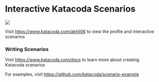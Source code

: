 # Interactive Katacoda Scenarios

[![](http://shields.katacoda.com/katacoda/akhil06/count.svg)](https://www.katacoda.com/akhil06 "Get your profile on Katacoda.com")

Visit https://www.katacoda.com/akhil06 to view the profile and interactive scenarios

### Writing Scenarios
Visit https://www.katacoda.com/docs to learn more about creating Katacoda scenarios

For examples, visit https://github.com/katacoda/scenario-example
